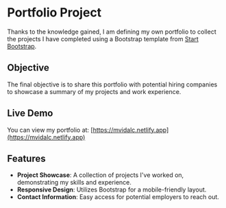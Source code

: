 # Portfolio Project

Thanks to the knowledge gained, I am defining my own portfolio to collect the projects I have completed using a Bootstrap template from [Start Bootstrap](https://startbootstrap.com/previews/freelancer).

## Objective

The final objective is to share this portfolio with potential hiring companies to showcase a summary of my projects and work experience.

## Live Demo

You can view my portfolio at: [https://mvidalc.netlify.app](https://mvidalc.netlify.app)

## Features

- **Project Showcase**: A collection of projects I've worked on, demonstrating my skills and experience.
- **Responsive Design**: Utilizes Bootstrap for a mobile-friendly layout.
- **Contact Information**: Easy access for potential employers to reach out.


